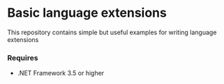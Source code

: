 # Basic language extensions

This repository contains simple but useful examples for writing language extensions

### Requires

- .NET Framework 3.5 or higher
